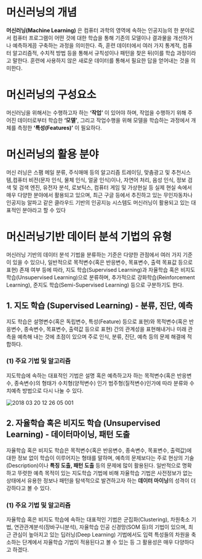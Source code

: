 # 머신러닝의 개념
**머신러닝(Machine Learning)** 은 컴퓨터 과학의 영역에 속하는 인공지능의 한 분야로서 컴퓨터 프로그램이 어떤 것에 대한 학습을 통해 기존의 모델이나 
결과물을 개선하거나 예측하게끔 구축하는 과정을 의미한다. 즉, 훈련 데이터에서 여러 가지 통계적, 컴퓨터 알고리즘적, 수치적 방법 등을 통해서 
규칙성이나 패턴을 찾은 뒤(이를 학습 과정이라고 말한다. 훈련에 사용하지 않은 새로운 데이터를 통해서 필요한 답을 얻어내는 것을 의미한다.


# 머신러닝의 구성요소
머신러닝을 위해서는 수행하고자 하는 **‘작업’** 이 있어야 하며, 작업을 수행하기 위해 주어진 데이터로부터 학습한 **‘모델’**, 
그리고 작업수행을 위해 모델을 학습하는 과정에서 개체를 측정한 **‘특성(Features)’** 이 필요하다.


# 머신러닝의 활용 분야
머신 러닝은 스팸 메일 분류, 주식매매 등의 알고리즘 트레이딩, 맞춤광고 및 추천시스템,컴퓨터 비전(문자 인식, 물체 인식, 얼굴 인식)이나, 
자연어 처리, 음성 인식, 정보 검색 및 검색 엔진, 유전자 분석, 로보틱스, 컴퓨터 게임 및 가상현실 등 실제 현실 속에서 매우 다양한 분야에서 
활용되고 있으며, 최근 구글 등에서 추진하고 있는 무인자동차나 인공지능 알파고 같은 클라우드 기반의 인공지능 시스템도 머신러닝이 활용되고 있는 대표적인
분야라고 할 수 있다

# 머신러닝기반 데이터 분석 기법의 유형
머신러닝 기반의 데이터 분석 기법을 분류하는 기준은 다양한 관점에서 여러 가지 기준이 있을 수 있으나, 일반적으로 목적변수(혹은 반응변수, 목표변수, 
출력 목표값 등으로 표현) 존재 여부 등에 따라, 지도 학습(Supervised Learning)과 자율학습 혹은 비지도 학습(Unsupervised Learning)으로 분류하며, 
추가적으로 강화학습(Reinforcement Learning), 준지도 학습(Semi-Supervised Learning) 등으로 구분하기도 한다.

## 1. 지도 학습 (Supervised Learning) - 분류, 진단, 예측
지도 학습은 설명변수(혹은 독립변수, 특성(Feature) 등으로 표현)와 목적변수(혹은 반응변수, 종속변수, 목표변수, 출력값 등으로 표현) 간의 관계성을 
표현해내거나 미래 관측을 예측해 내는 것에 초점이 있으며 주로 인식, 분류, 진단, 예측 등의 문제 해결에 적합하다.

### (1) 주요 기법 및 알고리즘
지도학습에 속하는 대표적인 기법은 설명 혹은 예측하고자 하는 목적변수(혹은 반응변수, 종속변수)의 형태가 수치형(양적변수) 인가 
범주형(질적변수)인가에 따라 분류와 수치예측 방법으로 다시 나눌 수 있다.

![2018 03 20 12 26 05 001](https://user-images.githubusercontent.com/37295363/37634536-50c36d74-2c3a-11e8-875e-d192e795d45b.png)

## 2. 자율학습 혹은 비지도 학습 (Unsupervised Learning) - 데이터마이닝, 패턴 도출
자율학습 혹은 비지도 학습은 목적변수(혹은 반응변수, 종속변수, 목표변수, 출력값)에 대한 정보 없이 학습이 이루어지는 형태를 말하며, 
예측의 문제보다는 주로 현상의 기술(Description)이나 **특징 도출, 패턴 도출** 등의 문제에 많이 활용된다.
일반적으로 명확하고 뚜렷한 예측 목적이 있는 지도학습 기법에 비해 자율학습 기법은 사전정보가 없는 상태에서 유용한 정보나 패턴을 탐색적으로 
발견하고자 하는 **데이터 마이닝**의 성격이 더 강하다고 볼 수 있다.

### (1) 주요 기법 및 알고리즘
자율학습 혹은 비지도 학습에 속하는 대표적인 기법은 군집화(Clustering), 차원축소 기법, 연관관계분석(장바구니분석), 
자율학습 인공 신경망(SOM 등)의 기법이 있으며, 최근 관심이 높아지고 있는 딥러닝(Deep Learning) 기법에서도 입력 특성들의 차원을 축
소하는 단계에서 자율학습 기법이 적용된다고 볼 수 있는 등 그 활용성은 매우 다양하다고 하겠다.
